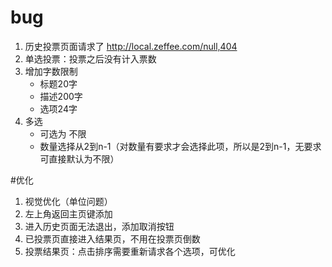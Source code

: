 ﻿# bug

1. 历史投票页面请求了 http://local.zeffee.com/null,404
2. 单选投票：投票之后没有计入票数
3. 增加字数限制
   - 标题20字
   - 描述200字
   - 选项24字
4. 多选
   - 可选为 不限
   - 数量选择从2到n-1（对数量有要求才会选择此项，所以是2到n-1，无要求可直接默认为不限）

#优化

1. 视觉优化（单位问题）
2. 左上角返回主页键添加
3. 进入历史页面无法退出，添加取消按钮
4. 已投票页直接进入结果页，不用在投票页倒数
5. 投票结果页：点击排序需要重新请求各个选项，可优化